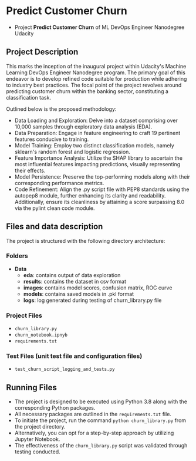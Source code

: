 # Predict Customer Churn

- Project **Predict Customer Churn** of ML DevOps Engineer Nanodegree Udacity

## Project Description

This marks the inception of the inaugural project within Udacity's Machine Learning DevOps Engineer Nanodegree program. The primary goal of this endeavor is to develop refined code suitable for production while adhering to industry best practices. The focal point of the project revolves around predicting customer churn within the banking sector, constituting a classification task.

Outlined below is the proposed methodology:

* Data Loading and Exploration: Delve into a dataset comprising over 10,000 samples through exploratory data analysis (EDA).
* Data Preparation: Engage in feature engineering to craft 19 pertinent features conducive to training.
* Model Training: Employ two distinct classification models, namely sklearn's random forest and logistic regression.
* Feature Importance Analysis: Utilize the SHAP library to ascertain the most influential features impacting predictions, visually representing their effects.
* Model Persistence: Preserve the top-performing models along with their corresponding performance metrics.
* Code Refinement: Align the .py script file with PEP8 standards using the autopep8 module, further enhancing its clarity and readability. Additionally, ensure its cleanliness by attaining a score surpassing 8.0 via the pylint clean code module.

## Files and data description
The project is structured with the following directory architecture:

### Folders

- **Data**
  - **eda**: contains output of data exploration
  - **results**: contains the dataset in csv format
  - **images**: contains model scores, confusion matrix, ROC curve
  - **models**: contains saved models in .pkl format
  - **logs**: log generated during testing of churn_library.py file

### Project Files

- `churn_library.py`
- `churn_notebook.ipnyb`
- `requirements.txt`

### Test Files (unit test file and configuration files)

- `test_churn_script_logging_and_tests.py` 

## Running Files
- The project is designed to be executed using Python 3.8 along with the corresponding Python packages.
- All necessary packages are outlined in the `requirements.txt` file.
- To initiate the project, run the command `python churn_library.py` from the project directory.
- Alternatively, you can opt for a step-by-step approach by utilizing Jupyter Notebook.
- The effectiveness of the `churn_library.py` script was validated through testing conducted.


